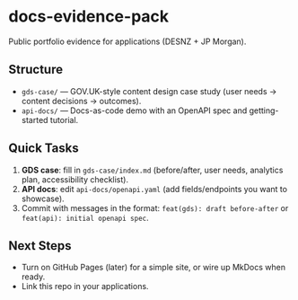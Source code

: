 # docs-evidence-pack

Public portfolio evidence for applications (DESNZ + JP Morgan).

## Structure
- `gds-case/` — GOV.UK-style content design case study (user needs → content decisions → outcomes).
- `api-docs/` — Docs-as-code demo with an OpenAPI spec and getting-started tutorial.

## Quick Tasks
1. **GDS case**: fill in `gds-case/index.md` (before/after, user needs, analytics plan, accessibility checklist).
2. **API docs**: edit `api-docs/openapi.yaml` (add fields/endpoints you want to showcase).
3. Commit with messages in the format: `feat(gds): draft before-after` or `feat(api): initial openapi spec`.

## Next Steps
- Turn on GitHub Pages (later) for a simple site, or wire up MkDocs when ready.
- Link this repo in your applications.

